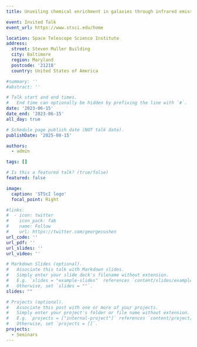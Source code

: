 ```yaml
---
title: Unveiling chemical enrichment in galaxies through infrared emission lines

event: Invited Talk
event_url: https://www.stsci.edu/home

location: Space Telescope Science Institute
address:
  street: Steven Muller Building
  city: Baltimore
  region: Maryland
  postcode: '21218'
  country: United States of America

#summary: ''
#abstract: ''

# Talk start and end times.
#   End time can optionally be hidden by prefixing the line with `#`.
date: '2023-06-15'
date_end: '2023-06-15'
all_day: true

# Schedule page publish date (NOT talk date).
publishDate: '2025-08-15'

authors:
  - admin

tags: []

# Is this a featured talk? (true/false)
featured: false

image:
  caption: 'STScI logo'
  focal_point: Right

#links:
#  - icon: twitter
#    icon_pack: fab
#    name: Follow
#    url: https://twitter.com/georgecushen
url_code: ''
url_pdf: ''
url_slides: ''
url_video: ''

# Markdown Slides (optional).
#   Associate this talk with Markdown slides.
#   Simply enter your slide deck's filename without extension.
#   E.g. `slides = "example-slides"` references `content/slides/example-slides.md`.
#   Otherwise, set `slides = ""`.
slides: ""

# Projects (optional).
#   Associate this post with one or more of your projects.
#   Simply enter your project's folder or file name without extension.
#   E.g. `projects = ["internal-project"]` references `content/project/deep-learning/index.md`.
#   Otherwise, set `projects = []`.
projects:
  - Seminars
---
```

